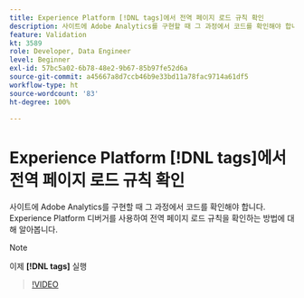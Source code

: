 ```yaml
---
title: Experience Platform [!DNL tags]에서 전역 페이지 로드 규칙 확인
description: 사이트에 Adobe Analytics를 구현할 때 그 과정에서 코드를 확인해야 합니다. Experience Platform 디버거를 사용하여 전역 페이지 로드 규칙을 확인하는 방법에 대해 알아봅니다.
feature: Validation
kt: 3589
role: Developer, Data Engineer
level: Beginner
exl-id: 57bc5a02-6b78-48e2-9b67-85b97fe52d6a
source-git-commit: a45667a8d7ccb46b9e33bd11a78fac9714a61df5
workflow-type: ht
source-wordcount: '83'
ht-degree: 100%

---
```


# Experience Platform [!DNL tags]에서 전역 페이지 로드 규칙 확인

사이트에 Adobe Analytics를 구현할 때 그 과정에서 코드를 확인해야 합니다. Experience Platform 디버거를 사용하여 전역 페이지 로드 규칙을 확인하는 방법에 대해 알아봅니다.

>[!NOTE]
>
> 이제 **[!DNL tags]** 실행

>[!VIDEO](https://video.tv.adobe.com/v/28776/?quality=12&learn=on)
